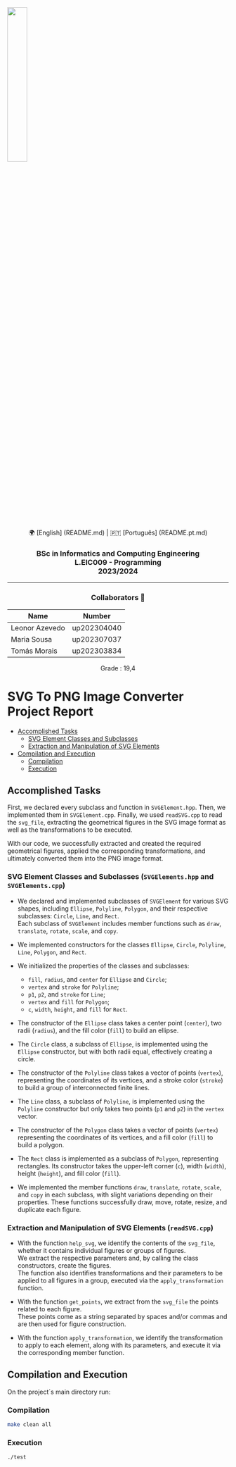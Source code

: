 <img src='https://sigarra.up.pt/feup/pt/imagens/LogotipoSI' width="30%"/>

<p align="center">
🌍 [English] (README.md) | 🇵🇹 [Português] (README.pt.md)
</p>

<h3 align="center">BSc in Informatics and Computing Engineering<br>L.EIC009 - Programming<br> 2023/2024 </h3>

---
<h3 align="center"> Collaborators &#129309 </h2>

<div align="center">

| Name           | Number      |
|----------------|-------------|
| Leonor Azevedo | up202304040 |
| Maria Sousa    | up202307037 |
| Tomás Morais   | up202303834 |

Grade : 19,4

</div>

# SVG To PNG Image Converter Project Report

* [Accomplished Tasks](#accomplished-tasks) 
  * [SVG Element Classes and Subclasses](#svg-element-classes)
  * [Extraction and Manipulation of SVG Elements](#extraction-and-manipulation-of-svg-elements-readsvgcpp)
* [Compilation and Execution](#compilation-and-execution)
  * [Compilation](#compilation)
  * [Execution](#execution)


## Accomplished Tasks

First, we declared every subclass and function in `SVGElement.hpp`. Then, we implemented them in `SVGElement.cpp`. Finally, we used `readSVG.cpp` to read the `svg_file`, extracting the geometrical figures in the SVG image format as well as the transformations to be executed.  

With our code, we successfully extracted and created the required geometrical figures, applied the corresponding transformations, and ultimately converted them into the PNG image format.

### <a id="svg-element-classes"></a>SVG Element Classes and Subclasses (`SVGElements.hpp` and `SVGElements.cpp`)

- We declared and implemented subclasses of `SVGElement` for various SVG shapes, including `Ellipse`, `Polyline`, `Polygon`, and their respective subclasses: `Circle`, `Line`, and `Rect`.  
  Each subclass of `SVGElement` includes member functions such as `draw`, `translate`, `rotate`, `scale`, and `copy`.

- We implemented constructors for the classes `Ellipse`, `Circle`, `Polyline`, `Line`, `Polygon`, and `Rect`.

- We initialized the properties of the classes and subclasses:
  - `fill`, `radius`, and `center` for `Ellipse` and `Circle`;
  - `vertex` and `stroke` for `Polyline`;
  - `p1`, `p2`, and `stroke` for `Line`;
  - `vertex` and `fill` for `Polygon`;
  - `c`, `width`, `height`, and `fill` for `Rect`.

- The constructor of the `Ellipse` class takes a center point (`center`), two radii (`radius`), and the fill color (`fill`) to build an ellipse.

- The `Circle` class, a subclass of `Ellipse`, is implemented using the `Ellipse` constructor, but with both radii equal, effectively creating a circle.

- The constructor of the `Polyline` class takes a vector of points (`vertex`), representing the coordinates of its vertices, and a stroke color (`stroke`) to build a group of interconnected finite lines.

- The `Line` class, a subclass of `Polyline`, is implemented using the `Polyline` constructor but only takes two points (`p1` and `p2`) in the `vertex` vector.

- The constructor of the `Polygon` class takes a vector of points (`vertex`) representing the coordinates of its vertices, and a fill color (`fill`) to build a polygon.

- The `Rect` class is implemented as a subclass of `Polygon`, representing rectangles. Its constructor takes the upper-left corner (`c`), width (`width`), height (`height`), and fill color (`fill`).

- We implemented the member functions `draw`, `translate`, `rotate`, `scale`, and `copy` in each subclass, with slight variations depending on their properties. These functions successfully draw, move, rotate, resize, and duplicate each figure.

### <a id="extraction-and-manipulation-of-svg-elements-readsvgcpp"></a>Extraction and Manipulation of SVG Elements (`readSVG.cpp`)

- With the function `help_svg`, we identify the contents of the `svg_file`, whether it contains individual figures or groups of figures.  
  We extract the respective parameters and, by calling the class constructors, create the figures.  
  The function also identifies transformations and their parameters to be applied to all figures in a group, executed via the `apply_transformation` function.

- With the function `get_points`, we extract from the `svg_file` the points related to each figure.  
  These points come as a string separated by spaces and/or commas and are then used for figure construction.

- With the function `apply_transformation`, we identify the transformation to apply to each element, along with its parameters, and execute it via the corresponding member function.


## Compilation and Execution

On the project´s main directory run:

### <a id="compilation"></a>Compilation

```bash
make clean all
```
### <a id="execution"></a>Execution

```bash
./test
```








